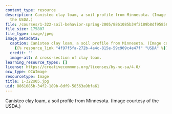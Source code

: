 ```yaml
---
content_type: resource
description: Canisteo clay loam, a soil profile from Minnesota. (Image courtesy of
  the USDA.)
file: /courses/1-322-soil-behavior-spring-2005/8861085b34f2189b8df958563a9bfa61_1-322s05.jpg
file_size: 175807
file_type: image/jpeg
image_metadata:
  caption: Canisteo clay loam, a soil profile from Minnesota. (Image courtesy of the
    {{% resource_link "4f97f5fa-272b-4a4c-815e-59c909c4e47f" "USDA" %}}.)
  credit: ''
  image-alt: A cross-section of clay loam.
learning_resource_types: []
license: https://creativecommons.org/licenses/by-nc-sa/4.0/
ocw_type: OCWImage
resourcetype: Image
title: 1-322s05.jpg
uid: 8861085b-34f2-189b-8df9-58563a9bfa61
---
```

Canisteo clay loam, a soil profile from Minnesota. (Image courtesy of the USDA.)